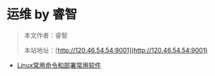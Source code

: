 # 运维 by 睿智

> 本文作者：睿智
>
> 本站地址：[http://120.46.54.54:9001](http://120.46.54.54:9001)

- [Linux常用命令和部署常用软件](Linux部署常用软件.md)


